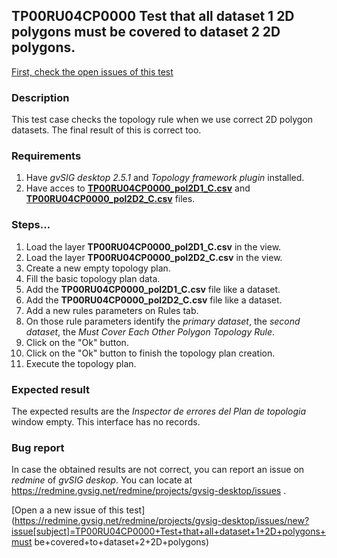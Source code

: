 ## TP00RU04CP0000 Test that all dataset 1 2D polygons must be covered to dataset 2 2D polygons.

[First, check the open issues of this test](https://redmine.gvsig.net/redmine/projects/gvsig-desktop/issues?utf8=%E2%9C%93&set_filter=1&f%5B%5D=status_id&op%5Bstatus_id%5D=o&f%5B%5D=subject&op%5Bsubject%5D=%7E&v%5Bsubject%5D%5B%5D=TP00RU04CP0000&f%5B%5D=&c%5B%5D=tracker&c%5B%5D=status&c%5B%5D=priority&c%5B%5D=subject&c%5B%5D=assigned_to&c%5B%5D=updated_on&group_by=)

### Description

This test case checks the topology rule when we use correct 2D polygon datasets. The final result of this is correct too.

### Requirements

1. Have *gvSIG desktop 2.5.1* and *Topology framework plugin* installed.
2. Have acces to [**TP00RU04CP0000_pol2D1_C.csv**]() and [**TP00RU04CP0000_pol2D2_C.csv**]() files.

### Steps...

1. Load the layer **TP00RU04CP0000_pol2D1_C.csv** in the view.
2. Load the layer **TP00RU04CP0000_pol2D2_C.csv** in the view.
3. Create a new empty topology plan.
4. Fill the basic topology plan data.
5. Add the **TP00RU04CP0000_pol2D1_C.csv** file like a dataset.
6. Add the **TP00RU04CP0000_pol2D2_C.csv** file like a dataset.
7. Add a new rules parameters on Rules tab.
8. On those rule parameters identify the *primary dataset*, the *second dataset*, the *Must Cover Each Other Polygon Topology Rule*. 
9. Click on the "Ok" button.
10. Click on the "Ok" button to finish the topology plan creation.
11. Execute the topology plan.

### Expected result

The expected results are the *Inspector de errores del Plan de topologia* window empty. This interface has no records.


### Bug report


In case the obtained results are not correct, you can report an issue on *redmine* of *gvSIG deskop*. You can locate at
https://redmine.gvsig.net/redmine/projects/gvsig-desktop/issues .

[Open a a new issue of this test](https://redmine.gvsig.net/redmine/projects/gvsig-desktop/issues/new?issue[subject]=TP00RU04CP0000+Test+that+all+dataset+1+2D+polygons+must be+covered+to+dataset+2+2D+polygons)
